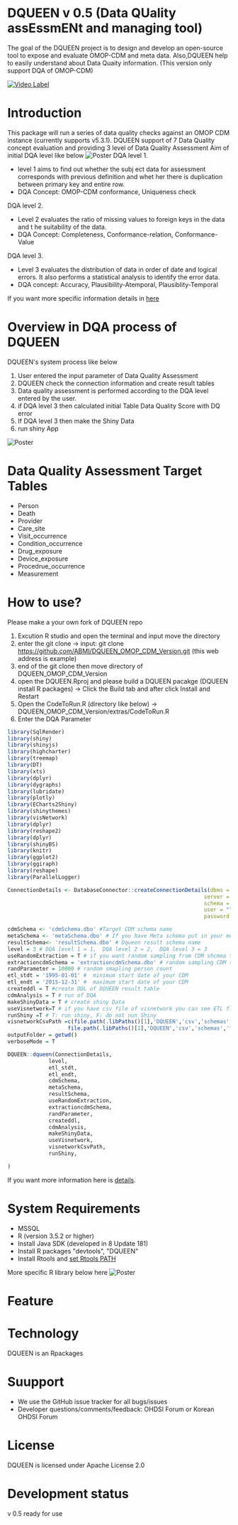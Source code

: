 DQUEEN v 0.5 
(Data QUality assEssmENt and managing tool) 
====================
The goal of the DQUEEN project is to design and develop an open-source tool to expose and evaluate OMOP-CDM and meta data. 
Also,DQUEEN help to easily understand about Data Quaity information. 
(This version only support DQA of OMOP-CDM)

[![Video Label](https://img.youtube.com/vi/SYtHd1mWMCE/sddefault.jpg)](https://youtu.be/SYtHd1mWMCE)

Introduction  
====================
This package will run a series of data quality checks against an OMOP CDM instance (currently supports v5.3.1).
DQUEEN support of 7 Data Quality concept evaluation and providing 3 level of Data Quality Assessment 
Aim of initial DQA level like below 
![Poster](vignettes/aim_of_initial_DQA_level.png)
DQA level 1. 
- level 1 aims to find out whether the subj ect data for assessment corresponds with previous definition and whet her there is duplication between primary key and entire row.
- DQA Concept: OMOP-CDM conformance, Uniqueness check 

DQA level 2. 
- Level 2 evaluates the ratio of missing values to foreign keys in the data and t he suitability of the data.
- DQA Concept: Completeness, Conformance-relation, Conformance-Value 

DQA level 3. 
- Level 3 evaluates the distribution of data in order of date and logical errors. It also performs a statistical analysis to identify the error data.
- DQA concept: Accuracy, Plausibility-Atemporal, Plausiblity-Temporal

If you want more specific information details in [here](introduction.md)

Overview in DQA process of DQUEEN
====================
DQUEEN's system process like below

 1. User entered the input parameter of Data Quality Assessment 
 2. DQUEEN check the connection information and create result tables 
 3. Data quality assessment is performed according to the DQA level entered by the user.
 4. if DQA level 3 then calculated initial Table Data Quality Score with DQ error 
 5. If DQA level 3 then make the Shiny Data 
 6. run shiny App 
 
![Poster](vignettes/Picture1.png)

Data Quality Assessment Target Tables 
====================
- Person
- Death
- Provider 
- Care_site 
- Visit_occurrence 
- Condition_occurrence 
- Drug_exposure 
- Device_exposure 
- Procedrue_occurrence 
- Measurement 

How to use? 
====================
Please make a your own fork of DQUEEN repo 
 1. Excution R studio and open the terminal and input move the directory 
 2. enter the git clone 
  -> input: git clone https://github.com/ABMI/DQUEEN_OMOP_CDM_Version.git (this web address is example)
 3. end of the git clone then move directory of DQUEEN_OMOP_CDM_Version 
 4. open the DQUEEN.Rproj and please build a DQUEEN pacakge (DQUEEN install R packages) 
  -> Click the Build tab and after click Install and Restart
 5. Open the CodeToRun.R (directory like below)
  -> DQUEEN_OMOP_CDM_Version/extras/CodeToRun.R
 6. Enter the DQA Parameter 
  ```r
library(SqlRender)
library(shiny)
library(shinyjs)
library(highcharter)
library(treemap)
library(DT)
library(xts)
library(dplyr)
library(dygraphs)
library(lubridate)
library(plotly)
library(ECharts2Shiny)
library(shinythemes)
library(visNetwork)
library(dplyr)
library(reshape2)
library(dplyr)
library(shinyBS)
library(knitr)
library(ggplot2)
library(ggiraph)
library(reshape)
library(ParallelLogger)

ConnectionDetails <- DatabaseConnector::createConnectionDetails(dbms = "sql server",
                                                                server = "",  #IP
                                                                schema = "master.dbo" ,
                                                                user = "",        #User id
                                                                password = "")

cdmSchema <- 'cdmSchema.dbo' #Target CDM schema name 
metaSchema <- 'metaSchema.dbo' # If you have Meta schema put in your meta schema name 
resultSchema<- 'resultSchema.dbo' # Dqueen result schema name 
level = 3 # DQA level 1 = 1,  DQA level 2 = 2,  DQA level 3 = 3
useRandomExtraction = T # if you want random sampling from CDM shcmea then please put in T or F 
extractioncdmSchema = 'extractioncdmSchema.dbo' # random sampling CDM schema name 
randParameter = 10000 # random smapling person count
etl_stdt = '1995-01-01' #  minimum start date of your CDM
etl_endt = '2015-12-31' #  maximum start date of your CDM
createddl = T #create DDL of DQUEEN result table 
cdmAnalysis = T # run of DQA 
makeShinyData = T # create shiny Data
useVisnetwork=T # if you have csv file of visnetwork you can see ETL flow 
runShiny =T # T: run shiny, F: do not nun Shiny 
visnetworkCsvPath =c(file.path(.libPaths()[1],'DQUEEN','csv','schemas','filename_of_meta.csv'),  # visinetwork file path meta
                     file.path(.libPaths()[1],'DQUEEN','csv','schemas','filename_of_CDM.csv')) # visinetwork file path CDM 
outputFolder = getwd()
verboseMode = T

DQUEEN::dqueen(ConnectionDetails,
               level,
               etl_stdt,
               etl_endt,
               cdmSchema,
               metaSchema,
               resultSchema,
               useRandomExtraction,
               extractioncdmSchema,
               randParameter,
               createddl,
               cdmAnalysis,
               makeShinyData,
               useVisnetwork,
               visnetworkCsvPath,
               runShiny,

)

  ```
If you want more information here is [details](how_to_use.md).

System Requirements
====================
- MSSQL 
- R (version 3.5.2 or higher)
- Install Java SDK (developed in 8 Update 181)
- Install R packages "devtools", "DQUEEN"
- Install Rtools and [set Rtools PATH](https://www.biostat.wisc.edu/~kbroman/Rintro/Rwinpack.html)

More specific R library below here 
![Poster](vignettes/Rlibrary.png)

Feature 
====================

Technology  
====================
DQUEEN is an Rpackages 

Suupport   
====================
- We use the GitHub issue tracker for all bugs/issues
- Developer questions/comments/feedback: OHDSI Forum or Korean OHDSI Forum

License
====================
DQUEEN is licensed under Apache License 2.0

Development status 
====================
v 0.5 ready for use 

